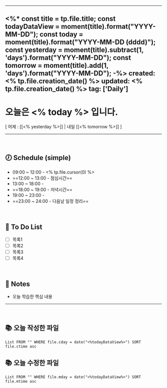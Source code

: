 
---
<%*
const title = tp.file.title;
const todayDataView = moment(title).format("YYYY-MM-DD");
const today = moment(title).format("YYYY-MM-DD (dddd)");
const yesterday = moment(title).subtract(1, 'days').format("YYYY-MM-DD");
const tomorrow = moment(title).add(1, 'days').format("YYYY-MM-DD");
-%>
created: <% tp.file.creation_date() %> 
updated: <% tp.file.creation_date() %>
tag: ['Daily']
---

# 오늘은 <% today %> 입니다.

[ 어제 : [[<% yesterday %>]] | 내일 [[<% tomorrow %>]] ]

---

<br>

## 🕖 Schedule (simple)

- 09:00 ~ 12:00 - <% tp.file.cursor(0) %>
- ==12:00 ~ 13:00 - 점심시간==
- 13:00 ~ 18:00 - 
- ==18:00 ~ 19:00 - 저녁시간==
- 19:00 ~ 23:00 - 
- ==23:00 ~ 24:00 - 다음날 일정 정리==

<br>

## 📅 To Do List

- [ ] 목록1
- [ ] 목록2
- [ ] 목록3
- [ ] 목록4

<br>

## 📝 Notes

- 오늘 학습한 핵심 내용

---

<br>

## 📚 오늘 작성한 파일

```dataview
List FROM "" WHERE file.cday = date("<%todayDataView%>") SORT file.ctime asc
```

## 📚 오늘 수정한 파일

```dataview 
List FROM "" WHERE file.mday = date("<%todayDataView%>") SORT file.mtime asc
```